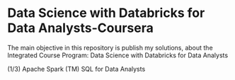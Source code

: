 # Data Science with Databricks for Data Analysts-Coursera
 
The main objective in this repository is publish my solutions, about the Integrated Course Program: Data Science with Databricks for Data Analysts

(1/3) Apache Spark (TM) SQL for Data Analysts
